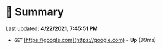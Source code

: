 # 📖 Summary
Last updated: **4/22/2021, 7:45:51 PM**

- `GET` [https://google.com](https://google.com) - **Up** (99ms)
